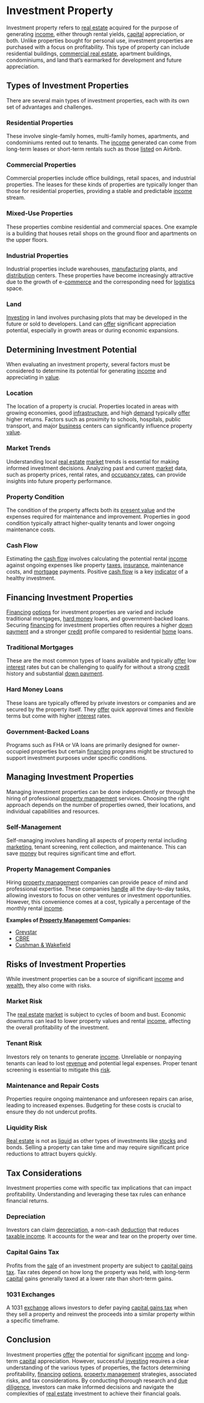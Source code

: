 # Investment Property

Investment property refers to [real estate](../r/real_estate.md) acquired for the purpose of generating [income](../i/income.md), either through rental yields, [capital](../c/capital.md) appreciation, or both. Unlike properties bought for personal use, investment properties are purchased with a focus on profitability. This type of property can include residential buildings, [commercial real estate](../c/commercial_real_estate.md), apartment buildings, condominiums, and land that’s earmarked for development and future appreciation.

## Types of Investment Properties

There are several main types of investment properties, each with its own set of advantages and challenges.

### Residential Properties

These involve single-family homes, multi-family homes, apartments, and condominiums rented out to tenants. The [income](../i/income.md) generated can come from long-term leases or short-term rentals such as those [listed](../l/listed.md) on Airbnb.

### Commercial Properties

Commercial properties include office buildings, retail spaces, and industrial properties. The leases for these kinds of properties are typically longer than those for residential properties, providing a stable and predictable [income](../i/income.md) stream.

### Mixed-Use Properties

These properties combine residential and commercial spaces. One example is a building that houses retail shops on the ground floor and apartments on the upper floors.

### Industrial Properties

Industrial properties include warehouses, [manufacturing](../m/manufacturing.md) plants, and [distribution](../d/distribution.md) centers. These properties have become increasingly attractive due to the growth of e-[commerce](../c/commerce.md) and the corresponding need for [logistics](../l/logistics.md) space.

### Land

[Investing](../i/investing.md) in land involves purchasing plots that may be developed in the future or sold to developers. Land can [offer](../o/offer.md) significant appreciation potential, especially in growth areas or during economic expansions.

## Determining Investment Potential

When evaluating an investment property, several factors must be considered to determine its potential for generating [income](../i/income.md) and appreciating in [value](../v/value.md).

### Location

The location of a property is crucial. Properties located in areas with growing economies, good [infrastructure](../i/infrastructure.md), and high [demand](../d/demand.md) typically [offer](../o/offer.md) higher returns. Factors such as proximity to schools, hospitals, public transport, and major [business](../b/business.md) centers can significantly influence property [value](../v/value.md).

### Market Trends

Understanding local [real estate](../r/real_estate.md) [market](../m/market.md) trends is essential for making informed investment decisions. Analyzing past and current [market](../m/market.md) data, such as property prices, rental rates, and [occupancy rates](../o/occupancy_rates_in_trading.md), can provide insights into future property performance.

### Property Condition

The condition of the property affects both its [present value](../p/present_value.md) and the expenses required for maintenance and improvement. Properties in good condition typically attract higher-quality tenants and lower ongoing maintenance costs.

### Cash Flow

Estimating the [cash flow](../c/cash_flow.md) involves calculating the potential rental [income](../i/income.md) against ongoing expenses like property [taxes](../t/taxes.md), [insurance](../i/insurance.md), maintenance costs, and [mortgage](../m/mortgage.md) payments. Positive [cash flow](../c/cash_flow.md) is a key [indicator](../i/indicator.md) of a healthy investment.

## Financing Investment Properties

[Financing](../f/financing.md) [options](../o/options.md) for investment properties are varied and include traditional mortgages, [hard money](../h/hard_money.md) loans, and government-backed loans. Securing [financing](../f/financing.md) for investment properties often requires a higher [down payment](../d/down_payment.md) and a stronger [credit](../c/credit.md) profile compared to residential [home](../h/home.md) loans.

### Traditional Mortgages

These are the most common types of loans available and typically [offer](../o/offer.md) low [interest](../i/interest.md) rates but can be challenging to qualify for without a strong [credit](../c/credit.md) history and substantial [down payment](../d/down_payment.md).

### Hard Money Loans

These loans are typically offered by private investors or companies and are secured by the property itself. They [offer](../o/offer.md) quick approval times and flexible terms but come with higher [interest](../i/interest.md) rates.

### Government-Backed Loans

Programs such as FHA or VA loans are primarily designed for owner-occupied properties but certain [financing](../f/financing.md) programs might be structured to support investment purposes under specific conditions.

## Managing Investment Properties

Managing investment properties can be done independently or through the hiring of professional [property management](../p/property_management.md) services. Choosing the right approach depends on the number of properties owned, their locations, and individual capabilities and resources.

### Self-Management

Self-managing involves handling all aspects of property rental including [marketing](../m/marketing.md), tenant screening, rent collection, and maintenance. This can save [money](../m/money.md) but requires significant time and effort.

### Property Management Companies

Hiring [property management](../p/property_management.md) companies can provide peace of mind and professional expertise. These companies [handle](../h/handle.md) all the day-to-day tasks, allowing investors to focus on other ventures or investment opportunities. However, this convenience comes at a cost, typically a percentage of the monthly rental [income](../i/income.md).

**Examples of [Property Management](../p/property_management.md) Companies:**
- [Greystar](https://www.greystar.com/)
- [CBRE](https://www.cbre.com/)
- [Cushman & Wakefield](https://www.cushmanwakefield.com/)

## Risks of Investment Properties

While investment properties can be a source of significant [income](../i/income.md) and [wealth](../w/wealth.md), they also come with risks.

### Market Risk

The [real estate](../r/real_estate.md) [market](../m/market.md) is subject to cycles of boom and bust. Economic downturns can lead to lower property values and rental [income](../i/income.md), affecting the overall profitability of the investment.

### Tenant Risk

Investors rely on tenants to generate [income](../i/income.md). Unreliable or nonpaying tenants can lead to lost [revenue](../r/revenue.md) and potential legal expenses. Proper tenant screening is essential to mitigate this [risk](../r/risk.md).

### Maintenance and Repair Costs

Properties require ongoing maintenance and unforeseen repairs can arise, leading to increased expenses. Budgeting for these costs is crucial to ensure they do not undercut profits.

### Liquidity Risk

[Real estate](../r/real_estate.md) is not as [liquid](../l/liquid.md) as other types of investments like [stocks](../s/stock.md) and bonds. Selling a property can take time and may require significant price reductions to attract buyers quickly.

## Tax Considerations

Investment properties come with specific tax implications that can impact profitability. Understanding and leveraging these tax rules can enhance financial returns.

### Depreciation

Investors can claim [depreciation](../d/depreciation.md), a non-cash [deduction](../d/deduction.md) that reduces [taxable income](../t/taxable_income.md). It accounts for the wear and tear on the property over time.

### Capital Gains Tax

Profits from the [sale](../s/sale.md) of an investment property are subject to [capital gains tax](../c/capital_gains_tax.md). Tax rates depend on how long the property was held, with long-term [capital](../c/capital.md) gains generally taxed at a lower rate than short-term gains.

### 1031 Exchanges

A 1031 [exchange](../e/exchange.md) allows investors to defer paying [capital gains tax](../c/capital_gains_tax.md) when they sell a property and reinvest the proceeds into a similar property within a specific timeframe.

## Conclusion

Investment properties [offer](../o/offer.md) the potential for significant [income](../i/income.md) and long-term [capital](../c/capital.md) appreciation. However, successful [investing](../i/investing.md) requires a clear understanding of the various types of properties, the factors determining profitability, [financing](../f/financing.md) [options](../o/options.md), [property management](../p/property_management.md) strategies, associated risks, and tax considerations. By conducting thorough research and [due diligence](../d/due_diligence.md), investors can make informed decisions and navigate the complexities of [real estate](../r/real_estate.md) investment to achieve their financial goals.